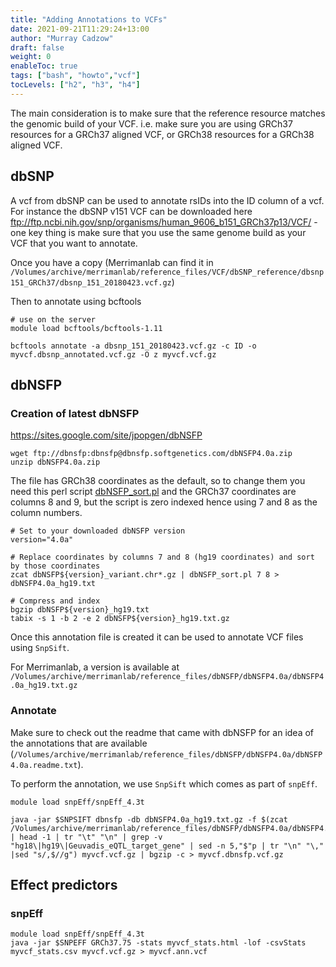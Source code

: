 ```yaml
---
title: "Adding Annotations to VCFs"
date: 2021-09-21T11:29:24+13:00
author: "Murray Cadzow"
draft: false
weight: 0
enableToc: true
tags: ["bash", "howto","vcf"]
tocLevels: ["h2", "h3", "h4"]
---
```


The main consideration is to make sure that the reference resource matches the genomic build of your VCF. i.e. make sure you are using GRCh37 resources for a GRCh37 aligned VCF, or GRCh38 resources for a GRCh38 aligned VCF. 

## dbSNP

A vcf from dbSNP can be used to annotate rsIDs into the ID column of a vcf. For instance the dbSNP v151 VCF can be downloaded here ftp://ftp.ncbi.nih.gov/snp/organisms/human_9606_b151_GRCh37p13/VCF/ - one key thing is make sure that you use the same genome build as your VCF that you want to annotate.

Once you have a copy (Merrimanlab can find it in `/Volumes/archive/merrimanlab/reference_files/VCF/dbSNP_reference/dbsnp151_GRCh37/dbsnp_151_20180423.vcf.gz`)

Then to annotate using bcftools

```
# use on the server
module load bcftools/bcftools-1.11

bcftools annotate -a dbsnp_151_20180423.vcf.gz -c ID -o myvcf.dbsnp_annotated.vcf.gz -O z myvcf.vcf.gz
```

## dbNSFP

### Creation of latest dbNSFP 

https://sites.google.com/site/jpopgen/dbNSFP
```
wget ftp://dbnsfp:dbnsfp@dbnsfp.softgenetics.com/dbNSFP4.0a.zip
unzip dbNSFP4.0a.zip
```

The file has GRCh38 coordinates as the default, so to change them you need this perl script [dbNSFP_sort.pl](https://raw.githubusercontent.com/pcingola/SnpEff/master/scripts_build/dbNSFP_sort.pl) and the GRCh37 coordinates are columns 8 and 9, but the script is zero indexed hence using 7 and 8 as the column numbers.
```
# Set to your downloaded dbNSFP version
version="4.0a"

# Replace coordinates by columns 7 and 8 (hg19 coordinates) and sort by those coordinates
zcat dbNSFP${version}_variant.chr*.gz | dbNSFP_sort.pl 7 8 > dbNSFP4.0a_hg19.txt

# Compress and index
bgzip dbNSFP${version}_hg19.txt
tabix -s 1 -b 2 -e 2 dbNSFP${version}_hg19.txt.gz
```

Once this annotation file is created it can be used to annotate VCF files using `SnpSift`.

For Merrimanlab, a version is available at `/Volumes/archive/merrimanlab/reference_files/dbNSFP/dbNSFP4.0a/dbNSFP4.0a_hg19.txt.gz`

### Annotate 

Make sure to check out the readme that came with dbNSFP for an idea of the annotations that are available (`/Volumes/archive/merrimanlab/reference_files/dbNSFP/dbNSFP4.0a/dbNSFP4.0a.readme.txt`).


To perform the annotation, we use `SnpSift` which comes as part of `snpEff`.


```
module load snpEff/snpEff_4.3t

java -jar $SNPSIFT dbnsfp -db dbNSFP4.0a_hg19.txt.gz -f $(zcat /Volumes/archive/merrimanlab/reference_files/dbNSFP/dbNSFP4.0a/dbNSFP4.0a_hg19.txt.gz | head -1 | tr "\t" "\n" | grep -v "hg18\|hg19\|Geuvadis_eQTL_target_gene" | sed -n 5,"$"p | tr "\n" "\," |sed "s/,$//g") myvcf.vcf.gz | bgzip -c > myvcf.dbnsfp.vcf.gz
```

## Effect predictors

### snpEff

```
module load snpEff/snpEff_4.3t
java -jar $SNPEFF GRCh37.75 -stats myvcf_stats.html -lof -csvStats myvcf_stats.csv myvcf.vcf.gz > myvcf.ann.vcf
```